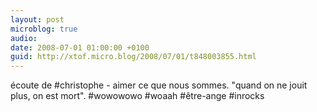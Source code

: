 ```yaml
---
layout: post
microblog: true
audio: 
date: 2008-07-01 01:00:00 +0100
guid: http://xtof.micro.blog/2008/07/01/t848003855.html
---
```

écoute de #christophe - aimer ce que nous sommes. "quand on ne jouit plus, on est mort". #wowowowo #woaah #être-ange #inrocks
